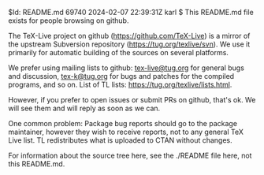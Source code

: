 $Id: README.md 69740 2024-02-07 22:39:31Z karl $
This README.md file exists for people browsing on github.

The TeX-Live project on github (https://github.com/TeX-Live) is a mirror
of the upstream Subversion repository (https://tug.org/texlive/svn). We
use it primarily for automatic building of the sources on several platforms.

We prefer using mailing lists to github: tex-live@tug.org for general
bugs and discussion, tex-k@tug.org for bugs and patches for the compiled
programs, and so on. List of TL lists: https://tug.org/texlive/lists.html.

However, if you prefer to open issues or submit PRs on github, that's
ok. We will see them and will reply as soon as we can.

One common problem: Package bug reports should go to the package
maintainer, however they wish to receive reports, not to any general
TeX Live list. TL redistributes what is uploaded to CTAN without changes.

For information about the source tree here, see the ./README file here,
not this README.md.
